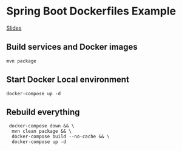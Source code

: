 # Spring Boot Dockerfiles Example

[Slides](https://fllaca.github.io/spring-boot-docker-example/)

## Build services and Docker images

```
mvn package
```

## Start Docker Local environment

```
docker-compose up -d
```

## Rebuild everything

```
 docker-compose down && \
  mvn clean package && \
  docker-compose build --no-cache && \
  docker-compose up -d
```
